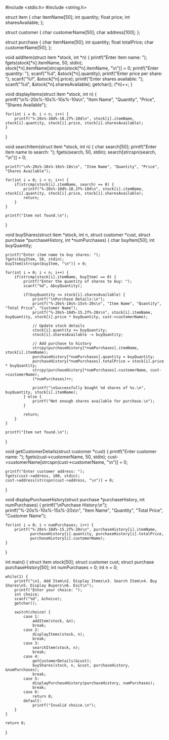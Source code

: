#include <stdio.h>
#include <string.h>

struct item 
{
    char itemName[50];
    int quantity;
    float price;
    int sharesAvailable;
};

struct customer 
{
    char customerName[50];
    char address[100];
};

struct purchase 
{
    char itemName[50];
    int quantity;
    float totalPrice;
    char customerName[50];
};

void addItem(struct item *stock, int *n) 
{
    printf("Enter item name: ");
    fgets(stock[*n].itemName, 50, stdin);
    stock[*n].itemName[strcspn(stock[*n].itemName, "\n")] = 0; 
    printf("Enter quantity: ");
    scanf("%d", &stock[*n].quantity);
    printf("Enter price per share: ");
    scanf("%f", &stock[*n].price);
    printf("Enter shares available: ");
    scanf("%d", &stock[*n].sharesAvailable);
    getchar(); 
    (*n)++;
}

void displayItems(struct item *stock, int n)
{
    printf("\n%-20s%-10s%-10s%-10s\n", "Item Name", "Quantity", "Price", "Shares Available");
    
    for(int i = 0; i < n; i++) {
        printf("%-20s%-10d%-10.2f%-10d\n", stock[i].itemName, stock[i].quantity, stock[i].price, stock[i].sharesAvailable);
    }
}

void searchItem(struct item *stock, int n)
{
    char search[50];
    printf("Enter item name to search: ");
    fgets(search, 50, stdin);
    search[strcspn(search, "\n")] = 0; 
    
    printf("\n%-20s%-10s%-10s%-10s\n", "Item Name", "Quantity", "Price", "Shares Available");
    
    for(int i = 0; i < n; i++) {
        if(strcmp(stock[i].itemName, search) == 0) {
            printf("%-20s%-10d%-10.2f%-10d\n", stock[i].itemName, stock[i].quantity, stock[i].price, stock[i].sharesAvailable);
            return;
        }
    }
    
    printf("Item not found.\n");
}

void buyShares(struct item *stock, int n, struct customer *cust, struct purchase *purchaseHistory, int *numPurchases)
{
    char buyItem[50];
    int buyQuantity;
    
    printf("Enter item name to buy shares: ");
    fgets(buyItem, 50, stdin);
    buyItem[strcspn(buyItem, "\n")] = 0;
    
    for(int i = 0; i < n; i++) {
        if(strcmp(stock[i].itemName, buyItem) == 0) {
            printf("Enter the quantity of shares to buy: ");
            scanf("%d", &buyQuantity);
            
            if(buyQuantity <= stock[i].sharesAvailable) {
                printf("\nPurchase Details:\n");
                printf("%-20s%-10s%-15s%-20s\n", "Item Name", "Quantity", "Total Price", "Customer Name");
                printf("%-20s%-10d%-15.2f%-20s\n", stock[i].itemName, buyQuantity, stock[i].price * buyQuantity, cust->customerName);
                
                // Update stock details
                stock[i].quantity += buyQuantity;
                stock[i].sharesAvailable -= buyQuantity;
                
                // Add purchase to history
                strcpy(purchaseHistory[*numPurchases].itemName, stock[i].itemName);
                purchaseHistory[*numPurchases].quantity = buyQuantity;
                purchaseHistory[*numPurchases].totalPrice = stock[i].price * buyQuantity;
                strcpy(purchaseHistory[*numPurchases].customerName, cust->customerName);
                (*numPurchases)++;
                
                printf("\nSuccessfully bought %d shares of %s.\n", buyQuantity, stock[i].itemName);
            } else {
                printf("Not enough shares available for purchase.\n");
            }
            
            return;
        }
    }
    
    printf("Item not found.\n");
}

void getCustomerDetails(struct customer *cust)
{
    printf("Enter customer name: ");
    fgets(cust->customerName, 50, stdin);
    cust->customerName[strcspn(cust->customerName, "\n")] = 0;
    
    printf("Enter customer address: ");
    fgets(cust->address, 100, stdin);
    cust->address[strcspn(cust->address, "\n")] = 0;
}

void displayPurchaseHistory(struct purchase *purchaseHistory, int numPurchases)
{
    printf("\nPurchase History:\n");
    printf("%-20s%-10s%-15s%-20s\n", "Item Name", "Quantity", "Total Price", "Customer Name");
    
    for(int i = 0; i < numPurchases; i++) {
        printf("%-20s%-10d%-15.2f%-20s\n", purchaseHistory[i].itemName, 
               purchaseHistory[i].quantity, purchaseHistory[i].totalPrice, 
               purchaseHistory[i].customerName);
    }
}

int main() 
{
    struct item stock[50];
    struct customer cust;
    struct purchase purchaseHistory[50];
    int numPurchases = 0;
    int n = 0;
    
    while(1) {
        printf("\n1. Add Item\n2. Display Items\n3. Search Item\n4. Buy Shares\n5. Display Buyers\n6. Exit\n");
        printf("Enter your choice: ");
        int choice;
        scanf("%d", &choice);
        getchar(); 
        
        switch(choice) {
            case 1:
                addItem(stock, &n);
                break;
            case 2:
                displayItems(stock, n);
                break;
            case 3:
                searchItem(stock, n);
                break;
            case 4:
                getCustomerDetails(&cust);
                buyShares(stock, n, &cust, purchaseHistory, &numPurchases);
                break;
            case 5:
                displayPurchaseHistory(purchaseHistory, numPurchases);
                break;
            case 6:
                return 0;
            default:
                printf("Invalid choice.\n");
        }
    }
    
    return 0;
}

